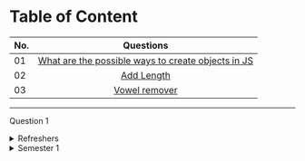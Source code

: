 # Table of Content

| No.      | Questions    |   
| ------------- |:-------------:| 
| 01    |[What are the possible ways to create objects in JS](#nr1)|
| 02    |[Add Length](#problem2)|
| 03    | [Vowel remover](#problem3)||

---

Question 1 
  
<details>
  <summary> Refreshers </summary>
  
   ```javascript
      // Your JavaScript code here
      const sum = (a, b) => {
      return a + b;
    }

       console.log(sum(2, 3)); // Output: 5
   ```
</details>
  
<details>
 <summary> Semester 1 </summary>
 <ul>
   <li> Data Visualization </li>
   <li> Ethics </li>
 </ul>
</details>
 



